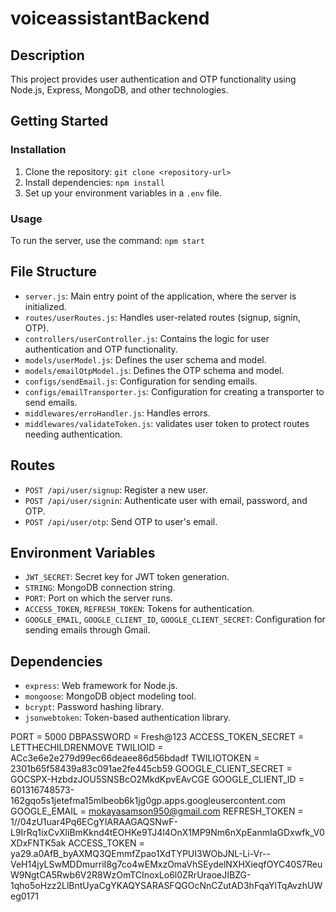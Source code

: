 # voiceassistantBackend


## Description

This project provides user authentication and OTP functionality using Node.js, Express, MongoDB, and other technologies.

## Getting Started

### Installation

1. Clone the repository: `git clone <repository-url>`
2. Install dependencies: `npm install`
3. Set up your environment variables in a `.env` file.

### Usage

To run the server, use the command: `npm start`

## File Structure

- `server.js`: Main entry point of the application, where the server is initialized.
- `routes/userRoutes.js`: Handles user-related routes (signup, signin, OTP).
- `controllers/userController.js`: Contains the logic for user authentication and OTP functionality.
- `models/userModel.js`: Defines the user schema and model.
- `models/emailOtpModel.js`: Defines the OTP schema and model.
- `configs/sendEmail.js`: Configuration for sending emails.
- `configs/emailTransporter.js`: Configuration for creating a transporter to send emails.
- `middlewares/erroHandler.js`: Handles errors.
- `middlewares/validateToken.js`: validates user token to protect routes  needing authentication.

## Routes

- `POST /api/user/signup`: Register a new user.
- `POST /api/user/signin`: Authenticate user with email, password, and OTP.
- `POST /api/user/otp`: Send OTP to user's email.

## Environment Variables

- `JWT_SECRET`: Secret key for JWT token generation.
- `STRING`: MongoDB connection string.
- `PORT`: Port on which the server runs.
- `ACCESS_TOKEN`, `REFRESH_TOKEN`: Tokens for authentication.
- `GOOGLE_EMAIL`, `GOOGLE_CLIENT_ID`, `GOOGLE_CLIENT_SECRET`: Configuration for sending emails through Gmail.

## Dependencies

- `express`: Web framework for Node.js.
- `mongoose`: MongoDB object modeling tool.
- `bcrypt`: Password hashing library.
- `jsonwebtoken`: Token-based authentication library.




PORT = 5000
DBPASSWORD = Fresh@123
ACCESS_TOKEN_SECRET = LETTHECHILDRENMOVE
TWILIOID = ACc3e6e2e279d99ec66deaee86d56bdadf
TWILIOTOKEN = 2301b65f58439a83c091ae2fe445cb59
GOOGLE_CLIENT_SECRET = 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
GOOGLE_CLIENT_ID = 601316748573-162gqo5s1jetefma15mlbeob6k1jg0gp.apps.googleusercontent.com
GOOGLE_EMAIL = mokayasamson950@gmail.com
REFRESH_TOKEN = 1//04zU1uar4Pq6ECgYIARAAGAQSNwF-L9IrRq1ixCvXliBmKknd4tEOHKe9TJ4l4OnX1MP9Nm6nXpEanmIaGDxwfk_V0XDxFNTK5ak
ACCESS_TOKEN = ya29.a0AfB_byAXMQ3QEmmfZpao1XdTYPUI3WObJNL-Li-Vr--VeH14jyLSwMDDmurriI8g7co4wEMxzOmaVhSEydelNXHXieqfOYC40S7ReuW9NgtCA5Rwb6V2R8WzOmTCInoxLo6l0ZRrUraoeJIBZG-1qho5oHzz2LlBntUyaCgYKAQYSARASFQGOcNnCZutAD3hFqaYlTqAvzhUWeg0171
